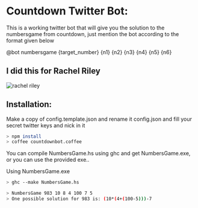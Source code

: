 Countdown Twitter Bot:
=====================

This is a working twitter bot that will give you the solution to the numbersgame from
countdown, just mention the bot according to the format given below

@bot numbersgame {target_number} {n1} {n2} {n3} {n4} {n5} {n6}

I did this for Rachel Riley
---------------------------
![rachel riley](http://i.minus.com/iOTDaqlFhriIM.gif)

Installation:
------------

Make a copy of config.template.json and rename it config.json 
and fill your secret twitter keys and nick in it
```sh
> npm install
> coffee countdownbot.coffee
```

You can compile NumbersGame.hs using ghc and get NumbersGame.exe,
or you can use the provided exe..

Using NumbersGame.exe
```sh
> ghc --make NumbersGame.hs

> NumbersGame 983 10 8 4 100 7 5
> One possible solution for 983 is: (10*(4+(100-5)))-7
```
